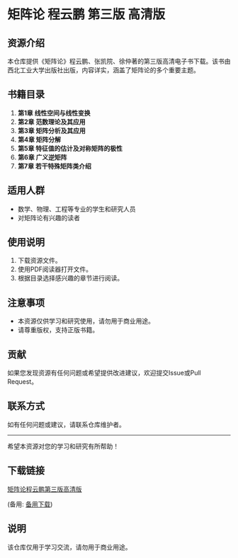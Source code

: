 # 矩阵论 程云鹏 第三版 高清版

## 资源介绍

本仓库提供《矩阵论》程云鹏、张凯院、徐仲著的第三版高清电子书下载。该书由西北工业大学出版社出版，内容详实，涵盖了矩阵论的多个重要主题。

## 书籍目录

1. **第1章 线性空间与线性变换**
2. **第2章 范数理论及其应用**
3. **第3章 矩阵分析及其应用**
4. **第4章 矩阵分解**
5. **第5章 特征值的估计及对称矩阵的极性**
6. **第6章 广义逆矩阵**
7. **第7章 若干特殊矩阵类介绍**

## 适用人群

- 数学、物理、工程等专业的学生和研究人员
- 对矩阵论有兴趣的读者

## 使用说明

1. 下载资源文件。
2. 使用PDF阅读器打开文件。
3. 根据目录选择感兴趣的章节进行阅读。

## 注意事项

- 本资源仅供学习和研究使用，请勿用于商业用途。
- 请尊重版权，支持正版书籍。

## 贡献

如果您发现资源有任何问题或希望提供改进建议，欢迎提交Issue或Pull Request。

## 联系方式

如有任何问题或建议，请联系仓库维护者。

---

希望本资源对您的学习和研究有所帮助！

## 下载链接
[矩阵论程云鹏第三版高清版](https://pan.quark.cn/s/7aadd4e6ff9f) 

(备用: [备用下载](https://pan.baidu.com/s/1q3O4X0aYBvyaay7USDeNzQ?pwd=1234))

## 说明

该仓库仅用于学习交流，请勿用于商业用途。
